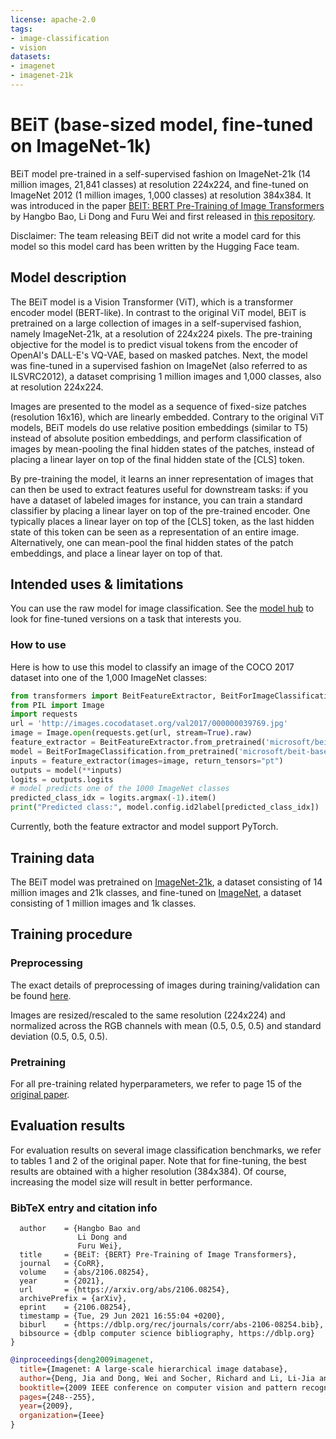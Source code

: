 ```yaml
---
license: apache-2.0
tags:
- image-classification
- vision
datasets:
- imagenet
- imagenet-21k
---
```


# BEiT (base-sized model, fine-tuned on ImageNet-1k) 

BEiT model pre-trained in a self-supervised fashion on ImageNet-21k (14 million images, 21,841 classes) at resolution 224x224, and fine-tuned on ImageNet 2012 (1 million images, 1,000 classes) at resolution 384x384. It was introduced in the paper [BEIT: BERT Pre-Training of Image Transformers](https://arxiv.org/abs/2106.08254) by Hangbo Bao, Li Dong and Furu Wei and first released in [this repository](https://github.com/microsoft/unilm/tree/master/beit). 

Disclaimer: The team releasing BEiT did not write a model card for this model so this model card has been written by the Hugging Face team.

## Model description

The BEiT model is a Vision Transformer (ViT), which is a transformer encoder model (BERT-like). In contrast to the original ViT model, BEiT is pretrained on a large collection of images in a self-supervised fashion, namely ImageNet-21k, at a resolution of 224x224 pixels. The pre-training objective for the model is to predict visual tokens from the encoder of OpenAI's DALL-E's VQ-VAE, based on masked patches.
Next, the model was fine-tuned in a supervised fashion on ImageNet (also referred to as ILSVRC2012), a dataset comprising 1 million images and 1,000 classes, also at resolution 224x224.

Images are presented to the model as a sequence of fixed-size patches (resolution 16x16), which are linearly embedded. Contrary to the original ViT models, BEiT models do use relative position embeddings (similar to T5) instead of absolute position embeddings, and perform classification of images by mean-pooling the final hidden states of the patches, instead of placing a linear layer on top of the final hidden state of the [CLS] token.

By pre-training the model, it learns an inner representation of images that can then be used to extract features useful for downstream tasks: if you have a dataset of labeled images for instance, you can train a standard classifier by placing a linear layer on top of the pre-trained encoder. One typically places a linear layer on top of the [CLS] token, as the last hidden state of this token can be seen as a representation of an entire image. Alternatively, one can mean-pool the final hidden states of the patch embeddings, and place a linear layer on top of that.

## Intended uses & limitations

You can use the raw model for image classification. See the [model hub](https://huggingface.co/models?search=microsoft/beit) to look for
fine-tuned versions on a task that interests you.

### How to use

Here is how to use this model to classify an image of the COCO 2017 dataset into one of the 1,000 ImageNet classes:

```python
from transformers import BeitFeatureExtractor, BeitForImageClassification
from PIL import Image
import requests
url = 'http://images.cocodataset.org/val2017/000000039769.jpg'
image = Image.open(requests.get(url, stream=True).raw)
feature_extractor = BeitFeatureExtractor.from_pretrained('microsoft/beit-base-patch16-384')
model = BeitForImageClassification.from_pretrained('microsoft/beit-base-patch16-384')
inputs = feature_extractor(images=image, return_tensors="pt")
outputs = model(**inputs)
logits = outputs.logits
# model predicts one of the 1000 ImageNet classes
predicted_class_idx = logits.argmax(-1).item()
print("Predicted class:", model.config.id2label[predicted_class_idx])
```

Currently, both the feature extractor and model support PyTorch.

## Training data

The BEiT model was pretrained on [ImageNet-21k](http://www.image-net.org/), a dataset consisting of 14 million images and 21k classes, and fine-tuned on [ImageNet](http://www.image-net.org/challenges/LSVRC/2012/), a dataset consisting of 1 million images and 1k classes. 

## Training procedure

### Preprocessing

The exact details of preprocessing of images during training/validation can be found [here](https://github.com/microsoft/unilm/blob/master/beit/datasets.py). 

Images are resized/rescaled to the same resolution (224x224) and normalized across the RGB channels with mean (0.5, 0.5, 0.5) and standard deviation (0.5, 0.5, 0.5).

### Pretraining

For all pre-training related hyperparameters, we refer to page 15 of the [original paper](https://arxiv.org/abs/2106.08254).

## Evaluation results

For evaluation results on several image classification benchmarks, we refer to tables 1 and 2 of the original paper. Note that for fine-tuning, the best results are obtained with a higher resolution (384x384). Of course, increasing the model size will result in better performance.

### BibTeX entry and citation info

```@article{DBLP:journals/corr/abs-2106-08254,
  author    = {Hangbo Bao and
               Li Dong and
               Furu Wei},
  title     = {BEiT: {BERT} Pre-Training of Image Transformers},
  journal   = {CoRR},
  volume    = {abs/2106.08254},
  year      = {2021},
  url       = {https://arxiv.org/abs/2106.08254},
  archivePrefix = {arXiv},
  eprint    = {2106.08254},
  timestamp = {Tue, 29 Jun 2021 16:55:04 +0200},
  biburl    = {https://dblp.org/rec/journals/corr/abs-2106-08254.bib},
  bibsource = {dblp computer science bibliography, https://dblp.org}
}
```

```bibtex
@inproceedings{deng2009imagenet,
  title={Imagenet: A large-scale hierarchical image database},
  author={Deng, Jia and Dong, Wei and Socher, Richard and Li, Li-Jia and Li, Kai and Fei-Fei, Li},
  booktitle={2009 IEEE conference on computer vision and pattern recognition},
  pages={248--255},
  year={2009},
  organization={Ieee}
}
```